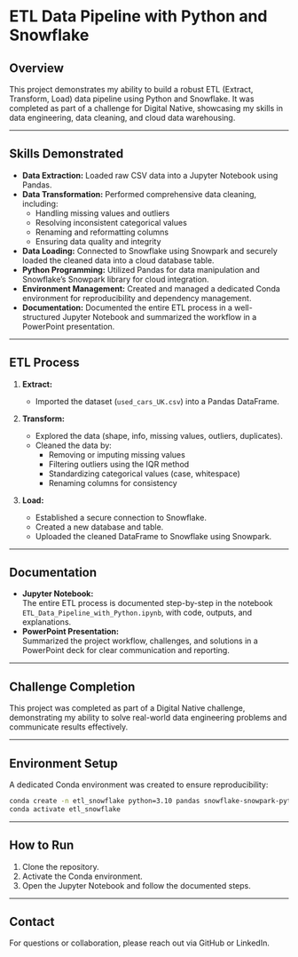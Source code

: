 # ETL Data Pipeline with Python and Snowflake

## Overview

This project demonstrates my ability to build a robust ETL (Extract, Transform, Load) data pipeline using Python and Snowflake. It was completed as part of a challenge for Digital Native, showcasing my skills in data engineering, data cleaning, and cloud data warehousing.

---

## Skills Demonstrated

- **Data Extraction:** Loaded raw CSV data into a Jupyter Notebook using Pandas.
- **Data Transformation:** Performed comprehensive data cleaning, including:
  - Handling missing values and outliers
  - Resolving inconsistent categorical values
  - Renaming and reformatting columns
  - Ensuring data quality and integrity
- **Data Loading:** Connected to Snowflake using Snowpark and securely loaded the cleaned data into a cloud database table.
- **Python Programming:** Utilized Pandas for data manipulation and Snowflake’s Snowpark library for cloud integration.
- **Environment Management:** Created and managed a dedicated Conda environment for reproducibility and dependency management.
- **Documentation:** Documented the entire ETL process in a well-structured Jupyter Notebook and summarized the workflow in a PowerPoint presentation.

---

## ETL Process

1. **Extract:**  
   - Imported the dataset (`used_cars_UK.csv`) into a Pandas DataFrame.

2. **Transform:**  
   - Explored the data (shape, info, missing values, outliers, duplicates).
   - Cleaned the data by:
     - Removing or imputing missing values
     - Filtering outliers using the IQR method
     - Standardizing categorical values (case, whitespace)
     - Renaming columns for consistency

3. **Load:**  
   - Established a secure connection to Snowflake.
   - Created a new database and table.
   - Uploaded the cleaned DataFrame to Snowflake using Snowpark.

---

## Documentation

- **Jupyter Notebook:**  
  The entire ETL process is documented step-by-step in the notebook `ETL_Data_Pipeline_with_Python.ipynb`, with code, outputs, and explanations.
- **PowerPoint Presentation:**  
  Summarized the project workflow, challenges, and solutions in a PowerPoint deck for clear communication and reporting.

---

## Challenge Completion

This project was completed as part of a Digital Native challenge, demonstrating my ability to solve real-world data engineering problems and communicate results effectively.

---

## Environment Setup

A dedicated Conda environment was created to ensure reproducibility:

```bash
conda create -n etl_snowflake python=3.10 pandas snowflake-snowpark-python jupyter
conda activate etl_snowflake
```

---

## How to Run

1. Clone the repository.
2. Activate the Conda environment.
3. Open the Jupyter Notebook and follow the documented steps.

---

## Contact

For questions or collaboration, please reach out via GitHub or LinkedIn.